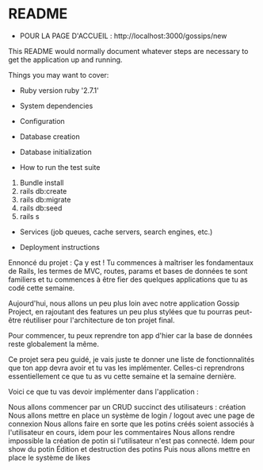 # README


* POUR LA PAGE D'ACCUEIL : http://localhost:3000/gossips/new



This README would normally document whatever steps are necessary to get the
application up and running.

Things you may want to cover:

* Ruby version
 ruby '2.7.1'
* System dependencies
 
* Configuration

* Database creation

* Database initialization

* How to run the test suite
1. Bundle install 
2. rails db:create
3. rails db:migrate 
4. rails db:seed 
5. rails s 
* Services (job queues, cache servers, search engines, etc.)

* Deployment instructions



Ennoncé du projet :
Ça y est ! Tu commences à maîtriser les fondamentaux de Rails, les termes de MVC, routes, params et bases de données te sont familiers et tu commences à être fier des quelques applications que tu as codé cette semaine.

Aujourd'hui, nous allons un peu plus loin avec notre application Gossip Project, en rajoutant des features un peu plus stylées que tu pourras peut-être réutiliser pour l'architecture de ton projet final.

Pour commencer, tu peux reprendre ton app d'hier car la base de données reste globalement la même.

Ce projet sera peu guidé, je vais juste te donner une liste de fonctionnalités que ton app devra avoir et tu vas les implémenter. Celles-ci reprendrons essentiellement ce que tu as vu cette semaine et la semaine dernière.

Voici ce que tu vas devoir implémenter dans l'application :

Nous allons commencer par un CRUD succinct des utilisateurs : création
Nous allons mettre en place un système de login / logout avec une page de connexion
Nous allons faire en sorte que les potins créés soient associés à l'utilisateur en cours, idem pour les commentaires
Nous allons rendre impossible la création de potin si l'utilisateur n'est pas connecté. Idem pour show du potin
Édition et destruction des potins
Puis nous allons mettre en place le système de likes
